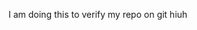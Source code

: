 <!-- GitAds-Verify: LXQ9ROKR79S6ACTZXLNW9ZSXPPUGE2FX -->

I am doing this to verify my repo on git
hiuh
